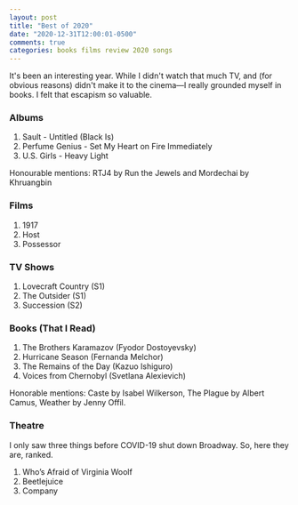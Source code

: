 ```yaml
---
layout: post
title: "Best of 2020"
date: "2020-12-31T12:00:01-0500"
comments: true
categories: books films review 2020 songs
---
```


It's been an interesting year. While I didn't watch that much TV, and (for obvious reasons) didn't make it to the cinema—I really grounded myself in books. I felt that escapism so valuable.

### Albums
1. Sault - Untitled (Black Is)
2. Perfume Genius - Set My Heart on Fire Immediately
3. U.S. Girls - Heavy Light

Honourable mentions: RTJ4 by Run the Jewels and Mordechai by Khruangbin

### Films
1. 1917
2. Host
3. Possessor

### TV Shows
1. Lovecraft Country (S1)
2. The Outsider (S1)
3. Succession (S2)

### Books (That I Read)
1. The Brothers Karamazov (Fyodor Dostoyevsky)
2. Hurricane Season (Fernanda Melchor)
3. The Remains of the Day (Kazuo Ishiguro)
4. Voices from Chernobyl (Svetlana Alexievich)

Honorable mentions: Caste by Isabel Wilkerson, The Plague by Albert Camus, Weather by Jenny Offil.

### Theatre
I only saw three things before COVID-19 shut down Broadway. So, here they are, ranked.
1. Who’s Afraid of Virginia Woolf
2. Beetlejuice
3. Company

